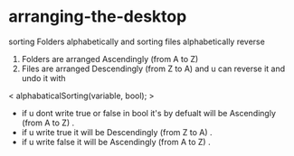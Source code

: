 # arranging-the-desktop

sorting Folders alphabetically and sorting files alphabetically reverse

1. Folders are arranged Ascendingly (from A to Z)
2. Files are arranged Descendingly (from Z to A)
   and u can reverse it and undo it with

< alphabaticalSorting(variable, bool); >

- if u dont write true or false in bool it's by defualt will be Ascendingly (from A to Z) .
- if u write true it will be Descendingly (from Z to A) .
- if u write false it will be Ascendingly (from A to Z) .
